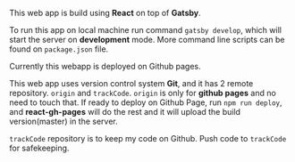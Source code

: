 This web app is build using **React** on top of **Gatsby**.

To run this app on local machine run command `gatsby develop`, which will start the server on **development** mode. More command line scripts can be found on `package.json` file.

Currently this webapp is deployed on Github pages.

This web app uses version control system **Git**, and it has 2 remote repository. `origin` and `trackCode`. `origin` is only for **github pages** and no need to touch that. If ready to deploy on Github Page, run `npm run deploy`, and **react-gh-pages** will do the rest and it will upload the build version(master) in the server.

`trackCode` repository is to keep my code on Github. Push code to `trackCode` for safekeeping.

